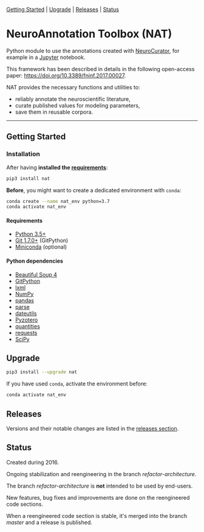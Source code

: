 [Getting Started](#getting-started) |
[Upgrade](#upgrade) |
[Releases](#releases) |
[Status](#status)

# NeuroAnnotation Toolbox (NAT)

Python module to use the annotations created with
[NeuroCurator](https://github.com/BlueBrain/neurocurator), for example in a
[Jupyter](https://jupyter.org/) notebook.

This framework has been described in details in the following open-access
paper: https://doi.org/10.3389/fninf.2017.00027.

NAT provides the necessary functions and utilities to:
- reliably annotate the neuroscientific literature,
- curate published values for modeling parameters,
- save them in reusable corpora.

---

## Getting Started

### Installation

After having **installed the [requirements](#requirements)**:

```bash
pip3 install nat
```

**Before**, you might want to create a dedicated environment with `conda`:

```bash
conda create --name nat_env python=3.7
conda activate nat_env
```

#### Requirements

- [Python 3.5+](https://www.python.org/downloads/)
- [Git 1.7.0+](https://git-scm.com/downloads) (GitPython)
- [Miniconda](https://conda.io/miniconda.html) (optional)

#### Python dependencies

- [Beautiful Soup 4](https://www.crummy.com/software/BeautifulSoup/)
- [GitPython](https://gitpython.readthedocs.io)
- [lxml](http://lxml.de)
- [NumPy](http://www.numpy.org)
- [pandas](https://pandas.pydata.org)
- [parse](https://pypi.python.org/pypi/parse)
- [dateutils](https://dateutil.readthedocs.io)
- [Pyzotero](https://pyzotero.readthedocs.io)
- [quantities](https://python-quantities.readthedocs.io)
- [requests](http://docs.python-requests.org)
- [SciPy](https://www.scipy.org/scipylib/)

## Upgrade

```bash
pip3 install --upgrade nat
```

If you have used `conda`, activate the environment before:

```bash
conda activate nat_env
```

## Releases

Versions and their notable changes are listed in the [releases section](
https://github.com/BlueBrain/nat/releases/).

## Status

Created during 2016.

Ongoing stabilization and reengineering in the branch _refactor-architecture_.

The branch _refactor-architecture_ is **not** intended to be used by end-users.

New features, bug fixes and improvements are done on the reengineered code sections.

When a reengineered code section is stable, it's merged into the branch
_master_ and a release is published.
